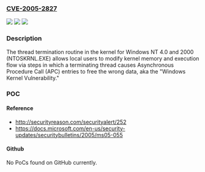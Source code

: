 ### [CVE-2005-2827](https://cve.mitre.org/cgi-bin/cvename.cgi?name=CVE-2005-2827)
![](https://img.shields.io/static/v1?label=Product&message=n%2Fa&color=blue)
![](https://img.shields.io/static/v1?label=Version&message=n%2Fa&color=blue)
![](https://img.shields.io/static/v1?label=Vulnerability&message=n%2Fa&color=brighgreen)

### Description

The thread termination routine in the kernel for Windows NT 4.0 and 2000 (NTOSKRNL.EXE) allows local users to modify kernel memory and execution flow via steps in which a terminating thread causes Asynchronous Procedure Call (APC) entries to free the wrong data, aka the "Windows Kernel Vulnerability."

### POC

#### Reference
- http://securityreason.com/securityalert/252
- https://docs.microsoft.com/en-us/security-updates/securitybulletins/2005/ms05-055

#### Github
No PoCs found on GitHub currently.

